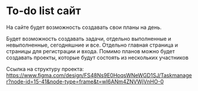 # To-do list сайт
На сайте будет возможность создавать свои планы на день.

Будет возможность создавать задачи, отдельно выполненные и невыполненные, сегодняшние и все. Отдельно главная страница и страницы для регистрации и входа.
Помимо планов можно будет создавать проекты, которые будут состоять из нескольких участников

Ссылка на структуру проекта:
https://www.figma.com/design/FS48Ns9E0HoqsWNeWGD1SJ/Taskmanager?node-id=15-41&node-type=frame&t=wI6ANm4ZNVWjVnHO-0